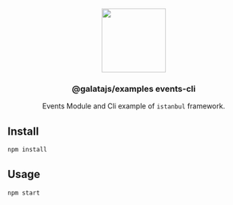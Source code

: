 <p align="center">
<br>
<img src="https://avatars.githubusercontent.com/u/108695351?s=200&v=4" width="128" height="128">
</p>
<h3 align="center">@galatajs/examples events-cli</h3>
<p align="center">
  Events Module and Cli example of <code>istanbul</code> framework. 
</p>

## Install

```bash
npm install
```

## Usage

```bash
npm start
```